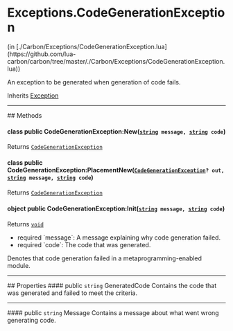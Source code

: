 <link href="../../style.css" rel="stylesheet" type="text/css"/>
<h1 class="class-title">Exceptions.CodeGenerationException</h1>
<span class="file-link">(in [./Carbon/Exceptions/CodeGenerationException.lua](https://github.com/lua-carbon/carbon/tree/master/./Carbon/Exceptions/CodeGenerationException.lua))</span><br/>

An exception to be generated when generation of code fails.

<span class="bold">Inherits <a href="Classes/Exception">Exception</a></span>

<hr />
## Methods
<h4 class="method-name"><span class="doc-scope doc-class">class</span> <span class="doc-visibility doc-public">public</span> CodeGenerationException:New(<code><a href="Types#string">string</a> message, <a href="Types#string">string</a> code</code>)</h4>
<p class="method-returns bold">Returns <code><a href="Classes/Exceptions.CodeGenerationException">CodeGenerationException</a></code></p><h4 class="method-name"><span class="doc-scope doc-class">class</span> <span class="doc-visibility doc-public">public</span> CodeGenerationException:PlacementNew(<code><a href="Classes/Exceptions.CodeGenerationException">CodeGenerationException</a>? out, <a href="Types#string">string</a> message, <a href="Types#string">string</a> code</code>)</h4>
<p class="method-returns bold">Returns <code><a href="Classes/Exceptions.CodeGenerationException">CodeGenerationException</a></code></p>
<h4 class="method-name"><span class="doc-scope doc-object">object</span> <span class="doc-visibility doc-public">public</span> CodeGenerationException:Init(<code><a href="Types#string">string</a> message, <a href="Types#string">string</a> code</code>)</h4>
<p class="method-returns bold">Returns <code><a href="Types#void">void</a></code></p>
<ul class="doc-arg-list">
<li><span class="doc-arg-level doc-required">required</span>  `message`: A message explaining why code generation failed.</li>
<li><span class="doc-arg-level doc-required">required</span>  `code`: The code that was generated.</li>
</ul>

Denotes that code generation failed in a metaprogramming-enabled module.

<hr />
## Properties
#### <span class="doc-visibility doc-public">public</span> <code>string</code> GeneratedCode
Contains the code that was generated and failed to meet the criteria.
<hr/>
#### <span class="doc-visibility doc-public">public</span> <code>string</code> Message
Contains a message about what went wrong generating code.